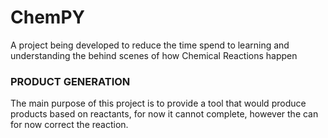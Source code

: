 # ChemPY

A project being developed to reduce the time spend to learning and understanding the behind scenes of how Chemical Reactions happen


### PRODUCT GENERATION

The main purpose of this project is to provide a tool that would produce products based on reactants, for now it cannot complete, however the can for now correct the reaction.
